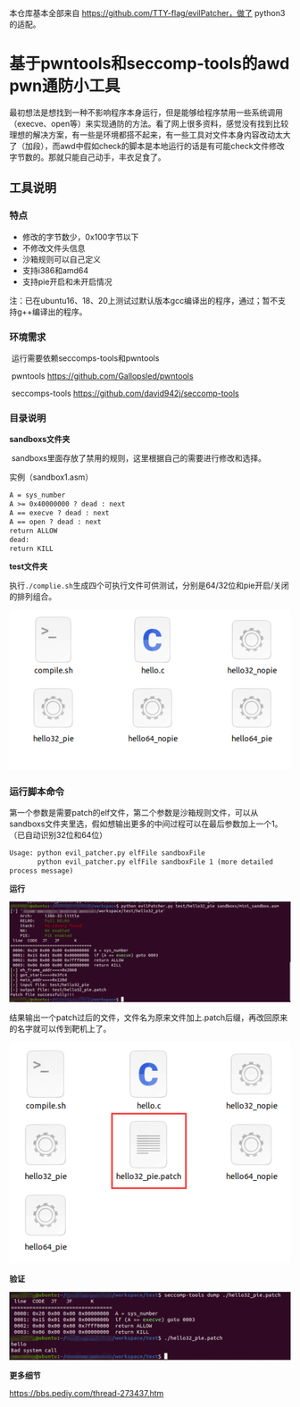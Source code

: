 本仓库基本全部来自 https://github.com/TTY-flag/evilPatcher，做了 python3 的适配。

# 基于pwntools和seccomp-tools的awd pwn通防小工具

​	最初想法是想找到一种不影响程序本身运行，但是能够给程序禁用一些系统调用（execve、open等）来实现通防的方法。看了网上很多资料，感觉没有找到比较理想的解决方案，有一些是环境都搭不起来，有一些工具对文件本身内容改动太大了（加段），而awd中假如check的脚本是本地运行的话是有可能check文件修改字节数的。那就只能自己动手，丰衣足食了。

## 工具说明

### 特点

- 修改的字节数少，0x100字节以下
- 不修改文件头信息
- 沙箱规则可以自己定义
- 支持i386和amd64
- 支持pie开启和未开启情况

注：已在ubuntu16、18、20上测试过默认版本gcc编译出的程序，通过；暂不支持g++编译出的程序。

### 环境需求

​	运行需要依赖seccomps-tools和pwntools

​	pwntools https://github.com/Gallopsled/pwntools

​	seccomps-tools https://github.com/david942j/seccomp-tools

### 目录说明

**sandboxs文件夹**

​	sandboxs里面存放了禁用的规则，这里根据自己的需要进行修改和选择。

实例（sandbox1.asm）

```
A = sys_number
A >= 0x40000000 ? dead : next
A == execve ? dead : next
A == open ? dead : next
return ALLOW
dead:
return KILL
```

**test文件夹**

​	执行`./complie.sh`生成四个可执行文件可供测试，分别是64/32位和pie开启/关闭的排列组合。

![](picture/1.png)

### 运行脚本命令

​	第一个参数是需要patch的elf文件，第二个参数是沙箱规则文件，可以从sandboxs文件夹里选，假如想输出更多的中间过程可以在最后参数加上一个1。（已自动识别32位和64位）

```
Usage: python evil_patcher.py elfFile sandboxFile
       python evil_patcher.py elfFile sandboxFile 1 (more detailed process message)
```

**运行**

![](picture/2.png)

​	结果输出一个patch过后的文件，文件名为原来文件加上.patch后缀，再改回原来的名字就可以传到靶机上了。

![](picture/3.png)

**验证**

![](picture/4.png)


**更多细节**

https://bbs.pediy.com/thread-273437.htm
